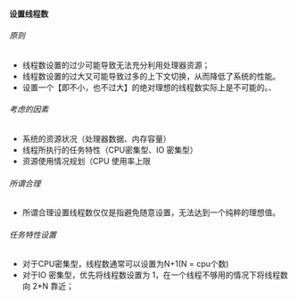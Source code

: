 #### 设置线程数

###### 原则

- 线程数设置的过少可能导致无法充分利用处理器资源；
- 线程数设置的过大又可能导致过多的上下文切换，从而降低了系统的性能。
- 设置一个【即不小，也不过大】的绝对理想的线程数实际上是不可能的。、

###### 考虑的因素

- 系统的资源状况（处理器数据、内存容量）
- 线程所执行的任务特性（CPU密集型、IO 密集型）
- 资源使用情况规划（CPU 使用率上限

###### 所谓合理

- 所谓合理设置线程数仅仅是指避免随意设置，无法达到一个纯粹的理想值。

###### 任务特性设置

- 对于CPU密集型，线程数通常可以设置为N+1(N = cpu个数)
- 对于IO 密集型，优先将线程数设置为 1，在一个线程不够用的情况下将线程数向 2*N 靠近；